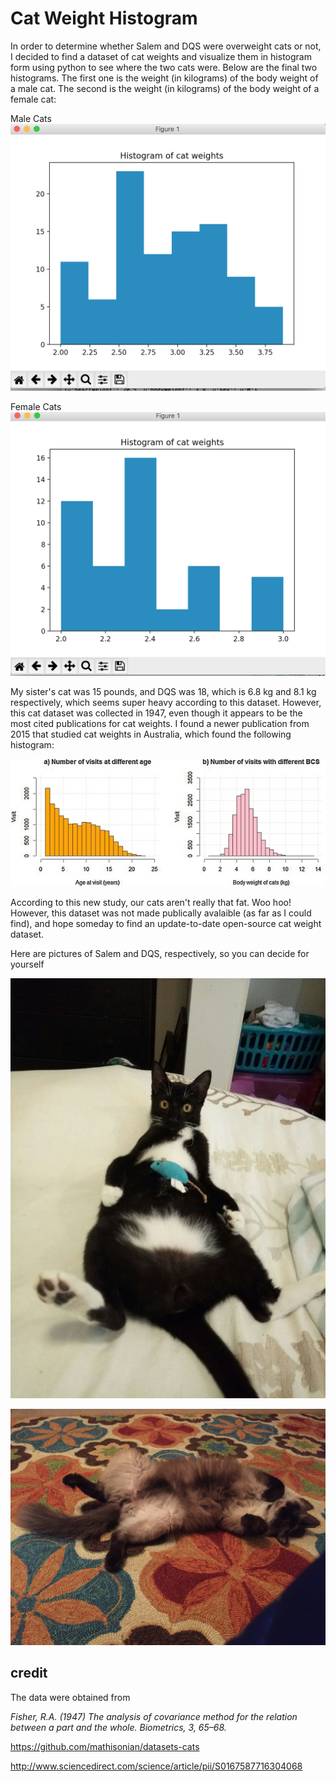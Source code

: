# Cat Weight Histogram

In order to determine whether Salem and DQS were overweight cats or not, I decided to find a dataset of cat weights and visualize them in histogram form using python to see where the two cats were. Below are the final two histograms. The first one is the weight (in kilograms) of the body weight of a male cat. The second is the weight (in kilograms) of the body weight of a female cat:

Male Cats
![Alt text](./Male.png?raw=true "Title")

Female Cats
![Alt text](./Female.png?raw=true "Title")

My sister's cat was 15 pounds, and DQS was 18, which is 6.8 kg and 8.1 kg respectively, which seems super heavy according to this dataset. However, this cat dataset was collected in 1947, even though it appears to be the most cited publications for cat weights. I found a newer publication from 2015 that studied cat weights in Australia, which found the following histogram:

![Alt text](./newgraph.jpg?raw=true "Title")

According to this new study, our cats aren't really that fat. Woo hoo! However, this dataset was not made publically avalaible (as far as I could find), and hope someday to find an update-to-date open-source cat weight dataset.

Here are pictures of Salem and DQS, respectively, so you can decide for yourself

![Alt text](./salem.jpg?raw=true "Title")

![Alt text](./dqs.JPG?raw=true "Title")

## credit

The data were obtained from

*Fisher, R.A. (1947) The analysis of covariance method for the relation between a part and the whole. Biometrics, 3, 65–68.*

https://github.com/mathisonian/datasets-cats

http://www.sciencedirect.com/science/article/pii/S0167587716304068
